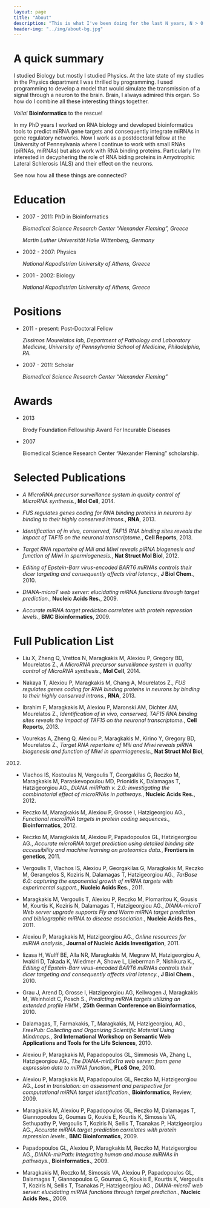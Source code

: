 ```yaml
---
layout: page
title: "About"
description: "This is what I've been doing for the last N years, N > 0."
header-img: "../img/about-bg.jpg"
---
```


# A quick summary
I studied Biology but mostly I studied Physics. At the late state of my
studies in the Physics department I was thrilled by programming. I used
programming to develop a model that would simulate the transmission of a
signal through a neuron to the brain. Brain, I always admired this organ. So
how do I combine all these interesting things together.

*Voila!* **Bioinformatics** to the rescue!

In my PhD years I worked on RNA biology and developed bioinformatics tools to
predict miRNA gene targets and consequently integrate miRNAs in gene
regulatory networks. Now I work as a postdoctoral fellow at the University of
Pennsylvania where I continue to work with small RNAs (piRNAs, miRNAs) but
also work with RNA binding proteins. Particularly I'm interested in
decyphering the role of RNA biding proteins in Amyotrophic Lateral Schlerosis
(ALS) and their effect on the neurons.

See now how all these things are connected?


# Education

* 2007 - 2011: PhD in Bioinformatics

	*Biomedical Science Research Center “Alexander Fleming”, Greece*

	*Martin Luther Universität Halle Wittenberg, Germany*

* 2002 - 2007: Physics

	*National Kapodistrian University of Athens, Greece*

* 2001 - 2002: Biology
	
	*National Kapodistrian University of Athens, Greece*

# Positions

* 2011 - present: Post-Doctoral Fellow 

	*Zissimos Mourelatos lab, Department of Pathology and
	Laboratory Medicine, University of Pennsylvania School of Medicine,
	Philadelphia, PA.*

* 2007 - 2011: Scholar

	*Biomedical Science Research Center “Alexander Fleming”*

# Awards

* 2013

	Brody Foundation Fellowship Award For Incurable Diseases

* 2007

	Biomedical Science Research Center “Alexander Fleming” scholarship.

# Selected Publications

*  *A MicroRNA precursor surveillance system in quality control of MicroRNA
synthesis.*, **Mol Cell**, 2014.

*  *FUS regulates genes coding for RNA binding proteins in neurons by binding
to their highly conserved introns.*, **RNA**, 2013.

*  *Identification of in vivo, conserved, TAF15 RNA binding sites reveals the
impact of TAF15 on the neuronal transcriptome.*, **Cell Reports**, 2013.

*  *Target RNA repertoire of Mili and Miwi reveals piRNA biogenesis and
function of Miwi in spermiogenesis.*, **Nat Struct Mol Biol**, 2012.

*  *Editing of Epstein-Barr virus-encoded BART6 miRNAs controls their dicer
targeting and consequently affects viral latency.*, **J Biol Chem.**, 2010.

*  *DIANA-microT web server: elucidating miRNA functions through target
prediction.*, **Nucleic Acids Res.**, 2009.

*  *Accurate miRNA target prediction correlates with protein repression
levels.*, **BMC Bioinformatics**, 2009.

# Full Publication List

*  Liu X, Zheng Q, Vrettos N, Maragkakis M, Alexiou P, Gregory BD, Mourelatos
Z., *A MicroRNA precursor surveillance system in quality control of MicroRNA
synthesis.*, **Mol Cell**, 2014.

*  Nakaya T, Alexiou P, Maragkakis M, Chang A, Mourelatos Z., *FUS regulates
genes coding for RNA binding proteins in neurons by binding to their highly
conserved introns.*, **RNA**, 2013.

*  Ibrahim F, Maragkakis M, Alexiou P, Maronski AM, Dichter AM, Mourelatos Z.,
*Identification of in vivo, conserved, TAF15 RNA binding sites reveals the
impact of TAF15 on the neuronal transcriptome.*, **Cell Reports**, 2013.

*  Vourekas A, Zheng Q, Alexiou P, Maragkakis M, Kirino Y, Gregory BD,
Mourelatos Z., *Target RNA repertoire of Mili and Miwi reveals piRNA
biogenesis and function of Miwi in spermiogenesis.*, **Nat Struct Mol Biol**,
2012.

*  Vlachos IS, Kostoulas N, Vergoulis T, Georgakilas G, Reczko M, Maragkakis
M, Paraskevopoulou MD, Prionidis K, Dalamagas T, Hatzigeorgiou AG., *DIANA
miRPath v. 2.0: investigating the combinatorial effect of microRNAs in
pathways.*, **Nucleic Acids Res.**, 2012. 

*  Reczko M, Maragkakis M, Alexiou P, Grosse I, Hatzigeorgiou AG., *Functional
microRNA targets in protein coding sequences.*, **Bioinformatics**, 2012. 

*  Reczko M, Maragkakis M, Alexiou P, Papadopoulos GL, Hatzigeorgiou AG., 
*Accurate microRNA target prediction using detailed binding site accessibility
and machine learning on proteomics data.*, **Frontiers in genetics**, 2011.

*  Vergoulis T, Vlachos IS, Alexiou P, Georgakilas G, Maragkakis M, Reczko M,
Gerangelos S, Koziris N, Dalamagas T, Hatzigeorgiou AG., *TarBase 6.0:
capturing the exponential growth of miRNA targets with experimental support.*,
**Nucleic Acids Res.**, 2011.

*  Maragkakis M, Vergoulis T, Alexiou P, Reczko M, Plomaritou K, Gousis M,
Kourtis K, Koziris N, Dalamagas T, Hatzigeorgiou AG., *DIANA-microT Web server
upgrade supports Fly and Worm miRNA target prediction and bibliographic miRNA
to disease association.*, **Nucleic Acids Res.**, 2011.

*  Alexiou P, Maragkakis M, Hatzigeorgiou AG., *Online resources for miRNA
analysis.*, **Journal of Nucleic Acids Investigation**, 2011.

*  Iizasa H, Wulff BE, Alla NR, Maragkakis M, Megraw M, Hatzigeorgiou A,
Iwakiri D, Takada K, Wiedmer A, Showe L, Lieberman P, Nishikura K., *Editing
of Epstein-Barr virus-encoded BART6 miRNAs controls their dicer targeting and
consequently affects viral latency.*, **J Biol Chem.**, 2010.

*  Grau J, Arend D, Grosse I, Hatzigeorgiou AG, Keilwagen J, Maragkakis M,
Weinholdt C, Posch S., *Predicting miRNA targets utilizing an extended profile
HMM.*, **25th German Conference on Bioinformatics**, 2010.

*  Dalamagas, T, Farmakakis, T, Maragkakis, M, Hatzigeorgiou, AG., *FreePub:
Collecting and Organizing Scientific Material Using Mindmaps.*, **3rd
International Workshop on Semantic Web Applications and Tools for the Life
Sciences**, 2010.

*  Alexiou P, Maragkakis M, Papadopoulos GL, Simmosis VA, Zhang L,
Hatzigeorgiou AG., *The DIANA-mirExTra web server: from gene expression data
to miRNA function.*, **PLoS One**, 2010. 

*  Alexiou P, Maragkakis M, Papadopoulos GL, Reczko M, Hatzigeorgiou AG.,
*Lost in translation: an assessment and perspective for computational miRNA
target identification.*, **Bioinformatics**, Review, 2009. 

*  Maragkakis M, Alexiou P, Papadopoulos GL, Reczko M, Dalamagas T,
Giannopoulos G, Goumas G, Koukis E, Kourtis K, Simossis VA, Sethupathy P,
Vergoulis T, Koziris N, Sellis T, Tsanakas P, Hatzigeorgiou AG., *Accurate
miRNA target prediction correlates with protein repression levels.*, **BMC
Bioinformatics**, 2009.

*  Papadopoulos GL, Alexiou P, Maragkakis M, Reczko M, Hatzigeorgiou AG.,
*DIANA-mirPath: Integrating human and mouse miRNAs in pathways.*,
**Bioinformatics.**, 2009.

*  Maragkakis M, Reczko M, Simossis VA, Alexiou P, Papadopoulos GL, Dalamagas
T, Giannopoulos G, Goumas G, Koukis E, Kourtis K, Vergoulis T, Koziris N,
Sellis T, Tsanakas P, Hatzigeorgiou AG., *DIANA-microT web server: elucidating
miRNA functions through target prediction.*, **Nucleic Acids Res.**, 2009.


